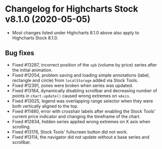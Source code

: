 # Changelog for Highcharts Stock v8.1.0 (2020-05-05)

- Most changes listed under Highcharts 8.1.0 above also apply to Highcharts Stock 8.1.0.

## Bug fixes
- Fixed #13287, incorrect position of the `vpb` (volume by price) series after the initial animation.
- Fixed #12054, problem saving and loading simple annotations (label, rectangle and circle) from `localStorage` added via Stock Tools.
- Fixed #12391, zones were broken when series was updated.
- Fixed #13184, dynamically disabling scrollbar and decreasing number of points in `chart.update()`  caused wrong extremes on `xAxis`.
- Fixed #13025, legend was overlapping range selector when they were both vertically aligned to the top.
- Fixed #11480, error with crosshair labels after enabling the Stock Tools' current price indicator and changing the timeframe of the chart.
- Fixed #12834, hidden series applied wrong extremes on X axis when scrolling.
- Fixed #13176, Stock Tools' fullscreen button did not work.
- Fixed #13114, the navigator did not update without a base series and scrollbar.
